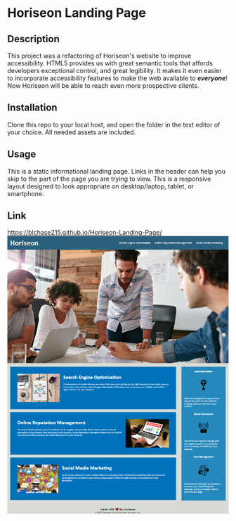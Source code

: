 # Horiseon Landing Page

## Description

This project was a refactoring of Horiseon's website to improve accessibility.  HTML5 provides us with great semantic tools that affords developers exceptional control, and great legibility.  It  makes it even easier to incorporate accessibility features to make the web available to **_everyone_**!  Now Horiseon will be able to reach even more prospective clients.

## Installation

Clone this repo to your local host, and open the folder in the text editor of your choice.  All needed assets are included.

## Usage

This is a static informational landing page.  Links in the header can help you skip to the part of the page you are trying to view.  This is a responsive layout designed to look appropriate on desktop/laptop, tablet, or smartphone.

## Link

https://blchase215.github.io/Horiseon-Landing-Page/
![Horiseon Landing Page Layout](/assets/images/Horiseon_landing_page_screenshot.png)



